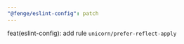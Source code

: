 ```yaml
---
"@fenge/eslint-config": patch
---
```


feat(eslint-config): add rule `unicorn/prefer-reflect-apply`
